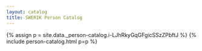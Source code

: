 ```yaml
---
layout: catalog
title: SWERIK Person Catalog
---
```

{% assign p = site.data._person-catalog.i-LJhRkyGqGFgicSSzZPbftJ %}
{% include person-catalog.html p=p %}

